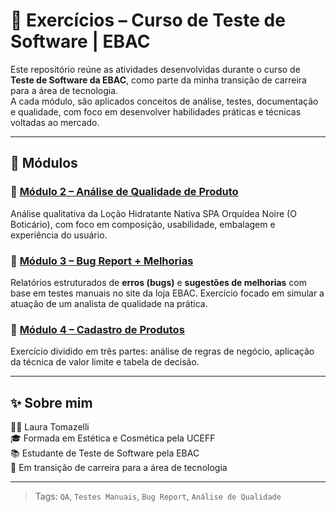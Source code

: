# 🧪 Exercícios – Curso de Teste de Software | EBAC

Este repositório reúne as atividades desenvolvidas durante o curso de **Teste de Software da EBAC**, como parte da minha transição de carreira para a área de tecnologia.  
A cada módulo, são aplicados conceitos de análise, testes, documentação e qualidade, com foco em desenvolver habilidades práticas e técnicas voltadas ao mercado.

---

## 📂 Módulos

### 🔹 [Módulo 2 – Análise de Qualidade de Produto](./modulo-2-analise-produto/README.md)
Análise qualitativa da Loção Hidratante Nativa SPA Orquídea Noire (O Boticário), com foco em composição, usabilidade, embalagem e experiência do usuário.

### 🔹 [Módulo 3 – Bug Report + Melhorias](./modulo-3-bugreport/README.md)
Relatórios estruturados de **erros (bugs)** e **sugestões de melhorias** com base em testes manuais no site da loja EBAC. Exercício focado em simular a atuação de um analista de qualidade na prática.

### 🔹 [Módulo 4 – Cadastro de Produtos](./modulo-4-cadastro-produtos/README.md)
Exercício dividido em três partes: análise de regras de negócio, aplicação da técnica de valor limite e tabela de decisão.

---

## ✨ Sobre mim

👩‍💻 Laura Tomazelli  
🎓 Formada em Estética e Cosmética pela UCEFF  
📚 Estudante de Teste de Software pela EBAC  
🚀 Em transição de carreira para a área de tecnologia

---

> Tags: `QA`, `Testes Manuais`, `Bug Report`, `Análise de Qualidade`
